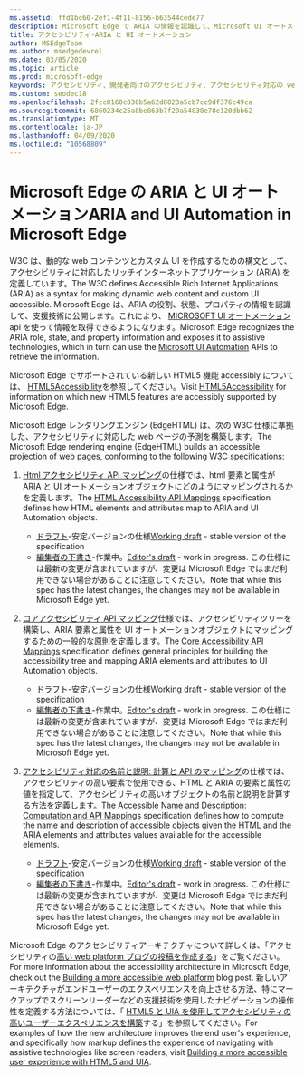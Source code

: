 ```yaml
---
ms.assetid: ffd1bc60-2ef1-4f11-8156-b63544cede77
description: Microsoft Edge で ARIA の情報を認識して、Microsoft UI オートメーション Api を使用できる支援技術に公開する方法について説明します。
title: アクセシビリティ-ARIA と UI オートメーション
author: MSEdgeTeam
ms.author: msedgedevrel
ms.date: 03/05/2020
ms.topic: article
ms.prod: microsoft-edge
keywords: アクセシビリティ、開発者向けのアクセシビリティ、アクセシビリティ対応の web サイト、edge、web 開発、ARIA、開発者、UIA、UI オートメーション
ms.custom: seodec18
ms.openlocfilehash: 2fcc8160c830b5a62d8023a5cb7cc9df376c49ca
ms.sourcegitcommit: 6860234c25a8be863b7f29a54838e78e120dbb62
ms.translationtype: MT
ms.contentlocale: ja-JP
ms.lasthandoff: 04/09/2020
ms.locfileid: "10568809"
---
```

# <span data-ttu-id="e9427-104">Microsoft Edge の ARIA と UI オートメーション</span><span class="sxs-lookup"><span data-stu-id="e9427-104">ARIA and UI Automation in Microsoft Edge</span></span>

<span data-ttu-id="e9427-105">W3C は、動的な web コンテンツとカスタム UI を作成するための構文として、アクセシビリティに対応したリッチインターネットアプリケーション (ARIA) を定義しています。</span><span class="sxs-lookup"><span data-stu-id="e9427-105">The W3C defines Accessible Rich Internet Applications (ARIA) as a syntax for making dynamic web content and custom UI accessible.</span></span> <span data-ttu-id="e9427-106">Microsoft Edge は、ARIA の役割、状態、プロパティの情報を認識して、支援技術に公開します。これにより、 [MICROSOFT UI オートメーション](https://blogs.msdn.microsoft.com/winuiautomation/)api を使って情報を取得できるようになります。</span><span class="sxs-lookup"><span data-stu-id="e9427-106">Microsoft Edge recognizes the ARIA role, state, and property information and exposes it to assistive technologies, which in turn can use the [Microsoft UI Automation](https://blogs.msdn.microsoft.com/winuiautomation/) APIs to retrieve the information.</span></span>

<span data-ttu-id="e9427-107">Microsoft Edge でサポートされている新しい HTML5 機能 accessibly については、 [HTML5Accessibility](https://html5accessibility.com)を参照してください。</span><span class="sxs-lookup"><span data-stu-id="e9427-107">Visit [HTML5Accessibility](https://html5accessibility.com) for information on which new HTML5 features are accessibly supported by Microsoft Edge.</span></span>

<span data-ttu-id="e9427-108">Microsoft Edge レンダリングエンジン (EdgeHTML) は、次の W3C 仕様に準拠した、アクセシビリティに対応した web ページの予測を構築します。</span><span class="sxs-lookup"><span data-stu-id="e9427-108">The Microsoft Edge rendering engine (EdgeHTML) builds an accessible projection of web pages, conforming to the following W3C specifications:</span></span>

1. <span data-ttu-id="e9427-109">[Html アクセシビリティ API マッピング](https://w3.org/TR/html-aam-1.0/)の仕様では、html 要素と属性が ARIA と UI オートメーションオブジェクトにどのようにマッピングされるかを定義します。</span><span class="sxs-lookup"><span data-stu-id="e9427-109">The [HTML Accessibility API Mappings](https://w3.org/TR/html-aam-1.0/) specification defines how HTML elements and attributes map to ARIA and UI Automation objects.</span></span>
   * <span data-ttu-id="e9427-110">[ドラフト](https://w3.org/TR/html-aam-1.0/)-安定バージョンの仕様</span><span class="sxs-lookup"><span data-stu-id="e9427-110">[Working draft](https://w3.org/TR/html-aam-1.0/) - stable version of the specification</span></span>
   * <span data-ttu-id="e9427-111">[編集者の下書き](https://w3c.github.io/html-aam/)-作業中。</span><span class="sxs-lookup"><span data-stu-id="e9427-111">[Editor's draft](https://w3c.github.io/html-aam/) - work in progress.</span></span> <span data-ttu-id="e9427-112">この仕様には最新の変更が含まれていますが、変更は Microsoft Edge ではまだ利用できない場合があることに注意してください。</span><span class="sxs-lookup"><span data-stu-id="e9427-112">Note that while this spec has the latest changes, the changes may not be available in Microsoft Edge yet.</span></span>


2. <span data-ttu-id="e9427-113">[コアアクセシビリティ API マッピング](https://w3.org/TR/core-aam-1.1/)仕様では、アクセシビリティツリーを構築し、ARIA 要素と属性を UI オートメーションオブジェクトにマッピングするための一般的な原則を定義します。</span><span class="sxs-lookup"><span data-stu-id="e9427-113">The [Core Accessibility API Mappings](https://w3.org/TR/core-aam-1.1/) specification defines general principles for building the accessibility tree and mapping ARIA elements and attributes to UI Automation objects.</span></span>
   * <span data-ttu-id="e9427-114">[ドラフト](https://w3.org/TR/core-aam-1.1/)-安定バージョンの仕様</span><span class="sxs-lookup"><span data-stu-id="e9427-114">[Working draft](https://w3.org/TR/core-aam-1.1/) - stable version of the specification</span></span>
   * <span data-ttu-id="e9427-115">[編集者の下書き](https://w3c.github.io/core-aam/)-作業中。</span><span class="sxs-lookup"><span data-stu-id="e9427-115">[Editor's draft](https://w3c.github.io/core-aam/) - work in progress.</span></span> <span data-ttu-id="e9427-116">この仕様には最新の変更が含まれていますが、変更は Microsoft Edge ではまだ利用できない場合があることに注意してください。</span><span class="sxs-lookup"><span data-stu-id="e9427-116">Note that while this spec has the latest changes, the changes may not be available in Microsoft Edge yet.</span></span>  

3. <span data-ttu-id="e9427-117">[アクセシビリティ対応の名前と説明: 計算と API のマッピング](https://w3.org/TR/accname-aam-1.1/)の仕様では、アクセシビリティの高い要素で使用できる、HTML と ARIA の要素と属性の値を指定して、アクセシビリティの高いオブジェクトの名前と説明を計算する方法を定義します。</span><span class="sxs-lookup"><span data-stu-id="e9427-117">The [Accessible Name and Description: Computation and API Mappings](https://w3.org/TR/accname-aam-1.1/) specification defines how to compute the name and description of accessible objects given the HTML and the ARIA elements and attributes values available for the accessible elements.</span></span>
   * <span data-ttu-id="e9427-118">[ドラフト](https://w3.org/TR/accname-aam-1.1/)-安定バージョンの仕様</span><span class="sxs-lookup"><span data-stu-id="e9427-118">[Working draft](https://w3.org/TR/accname-aam-1.1/) - stable version of the specification</span></span>  
   * <span data-ttu-id="e9427-119">[編集者の下書き](https://w3c.github.io/accname/)-作業中。</span><span class="sxs-lookup"><span data-stu-id="e9427-119">[Editor's draft](https://w3c.github.io/accname/) - work in progress.</span></span> <span data-ttu-id="e9427-120">この仕様には最新の変更が含まれていますが、変更は Microsoft Edge ではまだ利用できない場合があることに注意してください。</span><span class="sxs-lookup"><span data-stu-id="e9427-120">Note that while this spec has the latest changes, the changes may not be available in Microsoft Edge yet.</span></span>   

<span data-ttu-id="e9427-121">Microsoft Edge のアクセシビリティアーキテクチャについて詳しくは、「アクセシビリティの[高い web platform ブログの投稿を作成する](https://blogs.windows.com/msedgedev/2016/04/20/building-a-more-accessible-web-platform/)」をご覧ください。</span><span class="sxs-lookup"><span data-stu-id="e9427-121">For more information about the accessibility architecture in Microsoft Edge, check out the [Building a more accessible web platform](https://blogs.windows.com/msedgedev/2016/04/20/building-a-more-accessible-web-platform/) blog post.</span></span>  <span data-ttu-id="e9427-122">新しいアーキテクチャがエンドユーザーのエクスペリエンスを向上させる方法、特にマークアップでスクリーンリーダーなどの支援技術を使用したナビゲーションの操作性を定義する方法については、「 [HTML5 と UIA を使用してアクセシビリティの高いユーザーエクスペリエンスを構築](https://blogs.windows.com/msedgedev/2016/05/12/accessible-ux-with-html5-and-uia/)する」を参照してください。</span><span class="sxs-lookup"><span data-stu-id="e9427-122">For examples of how the new architecture improves the end user's experience, and specifically how markup defines the experience of navigating with assistive technologies like screen readers, visit [Building a more accessible user experience with HTML5 and UIA](https://blogs.windows.com/msedgedev/2016/05/12/accessible-ux-with-html5-and-uia/).</span></span>
